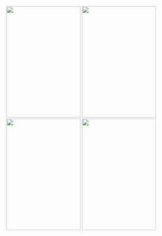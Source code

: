 <img src="https://raw.githubusercontent.com/Avocode123/shop/assets/161305426/c36d49d2-9107-4d82-bd63-ccf1a2d37b7b" width="200" height="300">
<img src="https://raw.githubusercontent.com/Avocode123/shop/assets/161305426/61dac87b-7a0f-409e-a903-799bce4e2abe" width="200" height="300">
<img src="https://raw.githubusercontent.com/Avocode123/shop/assets/161305426/e3ee95d2-4fe7-42f4-8df9-92649a74243e" width="200" height="300">
<img src="https://raw.githubusercontent.com/Avocode123/shop/assets/161305426/58e609dc-d799-49bf-9b8e-da7c9215b03e" width="200" height="300">

